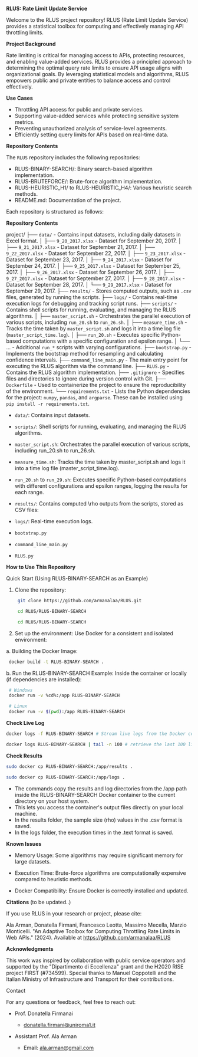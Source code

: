 **RLUS: Rate Limit Update Service**

Welcome to the RLUS project repository! RLUS (Rate Limit Update Service) provides a statistical toolbox for computing and effectively managing API throttling limits. 

**Project Background**

Rate limiting is critical for managing access to APIs, protecting resources, and enabling value-added services. RLUS provides a principled approach to determining the optimal query rate limits to ensure API usage aligns with organizational goals. By leveraging statistical models and algorithms, RLUS empowers public and private entities to balance access and control effectively.

**Use Cases**

- Throttling API access for public and private services.
- Supporting value-added services while protecting sensitive system metrics.
- Preventing unauthorized analysis of service-level agreements. 
- Efficiently setting query limits for APIs based on real-time data.

**Repository Contents**

The `RLUS` repository includes the following repositories: 

 - RLUS-BINARY-SEARCH/: Binary search-based algorithm implementation.
 - RLUS-BRUTEFORCE/: Brute-force algorithm implementation.
 - RLUS-HEURISTIC_H1/ to RLUS-HEURISTIC_H4/: Various heuristic search methods.
 - README.md: Documentation of the project.


Each repository is structured as follows:

**Repository Contents**

project/
├── `data/`                   - Contains input datasets, including daily datasets in Excel format.
│   ├── `9_20_2017.xlsx`      - Dataset for September 20, 2017.
│   ├── `9_21_2017.xlsx`      - Dataset for September 21, 2017.
│   ├── `9_22_2017.xlsx`      - Dataset for September 22, 2017.
│   ├── `9_23_2017.xlsx`      - Dataset for September 23, 2017.
│   ├── `9_24_2017.xlsx`      - Dataset for September 24, 2017.
│   ├── `9_25_2017.xlsx`      - Dataset for September 25, 2017.
│   ├── `9_26_2017.xlsx`      - Dataset for September 26, 2017.
│   ├── `9_27_2017.xlsx`      - Dataset for September 27, 2017.
│   ├── `9_28_2017.xlsx`      - Dataset for September 28, 2017.
│   └── `9_29_2017.xlsx`      - Dataset for September 29, 2017.
├── `results/`                - Stores computed outputs, such as `.csv` files, generated by running the scripts.
├── `logs/`                   - Contains real-time execution logs for debugging and tracking script runs.
├── `scripts/`                - Contains shell scripts for running, evaluating, and managing the RLUS algorithms.
│   ├── `master_script.sh`    - Orchestrates the parallel execution of various scripts, including `run_20.sh` to `run_26.sh`.
│   ├── `measure_time.sh`     - Tracks the time taken by `master_script.sh` and logs it into a time log file (`master_script_time.log`).
│   ├── `run_20.sh`           - Executes specific Python-based computations with a specific configuration and epsilon range.
│   └── ...                   - Additional `run_*` scripts with varying configurations.
├── `bootstrap.py`            - Implements the bootstrap method for resampling and calculating confidence intervals.
├── `command_line_main.py`    - The main entry point for executing the RLUS algorithm via the command line.
├── `RLUS.py`                 - Contains the RLUS algorithm implementation.
├── `.gitignore`              - Specifies files and directories to ignore during version control with Git.
├── `Dockerfile`              - Used to containerize the project to ensure the reproducibility of the environment.
└── `requirements.txt`        - Lists the Python dependencies for the project: `numpy`, `pandas`, and `argparse`. These can be installed using `pip install -r requirements.txt`.


- `data/`: Contains input datasets.

- `scripts/`: Shell scripts for running, evaluating, and managing the RLUS algorithms.
 - `master_script.sh`: Orchestrates the parallel execution of various scripts, including run_20.sh to run_26.sh.
 - `measure_time.sh`: Tracks the time taken by master_script.sh and logs it into a time log file (master_script_time.log).
 - `run_20.sh` to `run_29.sh`: Executes specific Python-based computations with different configurations and epsilon ranges, logging the results for each range.

- `results/`: Contains computed \rho outputs from the scripts, stored as CSV files:

- `logs/`: Real-time execution logs.
- `bootstrap.py`
- `command_line_main.py`
- `RLUS.py` 

**How to Use This Repository**

Quick Start (Using RLUS-BINARY-SEARCH as an Example)

1. Clone the repository:
   
   ```bash
    git clone https://github.com/armanalaa/RLUS.git
   ```
   ```bash
    cd RLUS/RLUS-BINARY-SEARCH
   ```
   
   ```bash
    cd RLUS/RLUS-BINARY-SEARCH
   ```

2. Set up the environment: Use Docker for a consistent and isolated environment:

  a. Building the Docker Image:

   ```bash
    docker build -t RLUS-BINARY-SEARCH .
   ```
    
  b. Run the RLUS-BINARY-SEARCH Example: Inside the container or locally (if dependencies are installed):
    
   ```bash
    # Windows
    docker run -v %cd%:/app RLUS-BINARY-SEARCH
   ```
   ```bash
    # Linux
    docker run -v $(pwd):/app RLUS-BINARY-SEARCH
   ```

**Check Live Log**

```bash
docker logs -f RLUS-BINARY-SEARCH # Stream live logs from the Docker container.
```
```bash
docker logs RLUS-BINARY-SEARCH | tail -n 100 # retrieve the last 100 lines of logs from the RLUS-BINARY-SEARCH Docker container, aiding in monitoring and debugging
```

 
**Check Results**

 ```bash    
 sudo docker cp RLUS-BINARY-SEARCH:/app/results .
 ```
 ```bash
 sudo docker cp RLUS-BINARY-SEARCH:/app/logs .
 ```

  - The commands copy the results and log directories from the /app path inside the RLUS-BINARY-SEARCH Docker container to the current directory on your host system.
  - This lets you access the container's output files directly on your local machine.
  - In the results folder, the sample size (rho) values in the .csv format is saved.
  - In the logs folder, the execution times in the .text format is saved.
 
**Known Issues**

- Memory Usage: Some algorithms may require significant memory for large datasets.

- Execution Time: Brute-force algorithms are computationally expensive compared to heuristic methods.

- Docker Compatibility: Ensure Docker is correctly installed and updated.

**Citations** (to be updated..)

If you use RLUS in your research or project, please cite:

Ala Arman, Donatella Firmani, Francesco Leotta, Massimo Mecella, Marzio Monticelli. "An Adaptive Toolbox for Computing Throttling Rate Limits in Web APIs." (2024). Available at https://github.com/armanalaa/RLUS

**Acknowledgments**

This work was inspired by collaboration with public service operators and supported by the "Dipartimento di Eccellenza" grant and the H2020 RISE project FIRST (#734599). Special thanks to Manuel Coppotelli and the Italian Ministry of Infrastructure and Transport for their contributions.

Contact

For any questions or feedback, feel free to reach out:

- Prof. Donatella Firmanai

  - donatella.firmani@uniroma1.it 

- Assistant Prof. Ala Arman

  - Email: ala.arman@gmail.com

